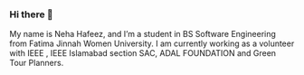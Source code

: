 ### Hi there 👋
My name is Neha Hafeez, and I’m a student in BS Software Engineering from Fatima Jinnah Women University. I am currently working as a volunteer with IEEE , IEEE Islamabad section SAC, ADAL FOUNDATION and Green Tour Planners.
<!--
**Neha-Hafeez/Neha-Hafeez** is a ✨ _special_ ✨ repository because its `README.md` (this file) appears on your GitHub profile.

Here are some ideas to get you started:

- 🔭 I’m currently working on ...
- 🌱 I’m currently learning ...
- 👯 I’m looking to collaborate on ...
- 🤔 I’m looking for help with ...
- 💬 Ask me about ...
- 📫 How to reach me: ...
- 😄 Pronouns: ...
- ⚡ Fun fact: ...
-->
